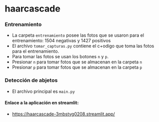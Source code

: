 # haarcascade

### Entrenamiento
- La carpeta `entrenamiento` posee las fotos que se usaron para el entrenamiento: 1504 negativas y 1427 positivos
- El archivo `tomar_capturas.py` contiene el c+odigo que toma las fotos para el entrenamiento.
- Para tomar las fotos se usan los botones `n` y `p`.
- Presionar `n` para tomar fotos que se almacenan en la carpeta `n`
- Presionar `p` para tomar fotos que se almacenan en la carpeta `p`

### Detección de abjetos
- El archivo principal es `main.py`


#### Enlace a la aplicación en streamlit:

- https://haarcascade-3mbstvg0208.streamlit.app/
